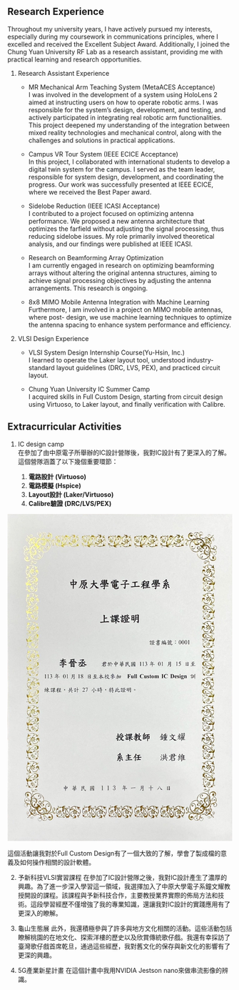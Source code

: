 ## Research Experience 

Throughout my university years, I have actively pursued my interests, especially during my coursework in communications principles, where I excelled and received the Excellent Subject Award. Additionally, I joined the Chung Yuan University RF Lab as a research assistant, providing me with practical learning and research opportunities.

1. Research Assistant Experience
    - MR Mechanical Arm Teaching System (MetaACES Acceptance)  
    I was involved in the development of a system using HoloLens 2 aimed at instructing users on how to operate robotic
    arms. I was responsible for the system’s design, development, and testing, and actively participated in integrating real robotic arm functionalities. This project deepened my understanding of the integration between mixed reality technologies and mechanical control, along with the challenges and solutions in practical applications.

    - Campus VR Tour System (IEEE ECICE Acceptance)  
    In this project, I collaborated with international students to develop a digital twin system for the campus. I served as the team leader, responsible for system design, development, and coordinating the progress. Our work was successfully presented at IEEE ECICE, where we received the Best Paper award.

    - Sidelobe Reduction (IEEE ICASI Acceptance)  
    I contributed to a project focused on optimizing antenna performance. We proposed a new antenna architecture that optimizes the farfield without adjusting the signal processing, thus reducing sidelobe issues. My role primarily involved theoretical analysis, and our findings were published at IEEE ICASI.

    - Research on Beamforming Array Optimization  
    I am currently engaged in research on optimizing beamforming arrays without altering the original antenna structures, aiming to achieve signal processing objectives by adjusting the antenna arrangements. This research is ongoing.

    - 8x8 MIMO Mobile Antenna Integration with Machine Learning  
    Furthermore, I am involved in a project on MIMO mobile antennas, where post- design, we use machine learning techniques to optimize the antenna spacing to enhance system performance and efficiency.

2. VLSI Design Experience
    - VLSI System Design Internship Course(Yu-Hsin, Inc.)  
    I learned to operate the Laker layout tool, understood industry-standard layout guidelines (DRC, LVS, PEX), and practiced circuit layout.

    - Chung Yuan University IC Summer Camp  
    I acquired skills in Full Custom Design, starting from circuit design using Virtuoso, to Laker layout, and finally verification with Calibre.


## Extracurricular Activities

1. IC design camp  
    在參加了由中原電子所舉辦的IC設計營隊後，我對IC設計有了更深入的了解。這個營隊涵蓋了以下幾個重要環節：

    1. **電路設計 (Virtuoso)**
    2. **電路模擬 (Hspice)**
    3. **Layout設計 (Laker/Virtuoso)**
    4. **Calibre驗證 (DRC/LVS/PEX)**

![test](images/IC_design.png)

這個活動讓我對於Full Custom Design有了一個大致的了解，學會了製成檔的意義及如何操作相關的設計軟體。  

2. 予新科技VLSI實習課程
    在參加了IC設計營隊之後，我對IC設計產生了濃厚的興趣。為了進一步深入學習這一領域，我選擇加入了中原大學電子系鐘文耀教授開設的課程。該課程與予新科技合作，主要教授業界實際的佈局方法和技術。這段學習經歷不僅增強了我的專業知識，還讓我對IC設計的實踐應用有了更深入的瞭解。  

3. 龜山生態展
    此外，我還積極參與了許多與地方文化相關的活動。這些活動包括瞭解桃園的在地文化、探索洋樓的歷史以及欣賞傳統歌仔戲。我還有幸採訪了臺灣歌仔戲首席乾旦，通過這些經歷，我對舊文化的保存與新文化的影響有了更深的興趣。

4. 5G產業新星計畫
    在這個計畫中我用NVIDIA  Jestson nano來做串流影像的辨識。